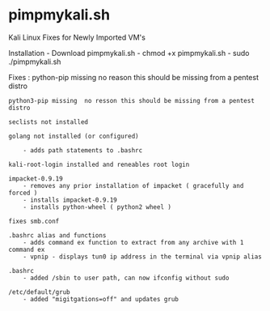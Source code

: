 # pimpmykali.sh 

Kali Linux Fixes for Newly Imported VM's

Installation 
    - Download pimpmykali.sh 
    - chmod +x pimpmykali.sh 
    - sudo ./pimpmykali.sh 
    
Fixes : 
    python-pip missing   no reason this should be missing from a pentest distro
    
    python3-pip missing  no resson this should be missing from a pentest distro
    
    seclists not installed
    
    golang not installed (or configured)
    
        - adds path statements to .bashrc 
        
    kali-root-login installed and reneables root login 
    
    impacket-0.9.19
        - removes any prior installation of impacket ( gracefully and forced ) 
        - installs impacket-0.9.19 
        - installs python-wheel ( python2 wheel ) 
    
    fixes smb.conf
    
    .bashrc alias and functions 
        - adds command ex function to extract from any archive with 1 command ex 
        - vpnip - displays tun0 ip address in the terminal via vpnip alias 
    
    .bashrc 
        - added /sbin to user path, can now ifconfig without sudo 
    
    /etc/default/grub
        - added "migitgations=off" and updates grub
    
